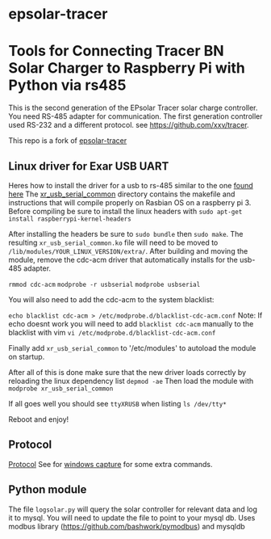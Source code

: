 # epsolar-tracer
Tools for Connecting Tracer BN Solar Charger to Raspberry Pi with Python via rs485
===================================================

This is the second generation of the EPsolar Tracer solar charge controller. 
You need RS-485 adapter for communication. The first generation controller 
used RS-232 and a different protocol. see https://github.com/xxv/tracer.

This repo is a fork of [epsolar-tracer](https://github.com/kasbert/epsolar-tracer/)

Linux driver for Exar USB UART
------------------------------
Heres how to install the driver for a usb to rs-485 similar to the one [found here]()
The [xr_usb_serial_common](https://github.com/buba447/solartracer-485/xr_usb_serial_common-1a/) directory contains the makefile and instructions that will compile properly on Rasbian OS on a raspberry pi 3. Before compiling be sure to install the linux headers with
`sudo apt-get install raspberrypi-kernel-headers`

After installing the headers be sure to `sudo bundle` then `sudo make`.
The resulting `xr_usb_serial_common.ko` file will need to be moved to `/lib/modules/YOUR_LINUX_VERSION/extra/`.
After building and moving the module, remove the cdc-acm driver that automatically installs for the usb-485 adapter.

`rmmod cdc-acm`
`modprobe -r usbserial`
`modprobe usbserial`

You will also need to add the cdc-acm to the system blacklist:

`echo blacklist cdc-acm > /etc/modprobe.d/blacklist-cdc-acm.conf`
Note: If echo doesnt work you will need to add `blacklist cdc-acm` manually to the blacklist with vim `vi /etc/modprobe.d/blacklist-cdc-acm.conf`

Finally add `xr_usb_serial_common` to '/etc/modules' to autoload the module on startup.

After all of this is done make sure that the new driver loads correctly by reloading the linux dependency list `depmod -ae`
Then load the module with `modprobe xr_usb_serial_common`

If all goes well you should see `ttyXRUSB` when listing `ls /dev/tty*`

Reboot and enjoy!

Protocol
--------
[Protocol](http://www.solar-elektro.cz/data/dokumenty/1733_modbus_protocol.pdf)
See for [windows capture](archive/epsolar.txt) for some extra commands.

Python module
-------------
The file `logsolar.py` will query the solar controller for relevant data and log it to mysql. You will need to update the file to point to your mysql db.
Uses modbus library (https://github.com/bashwork/pymodbus)  and mysqldb


